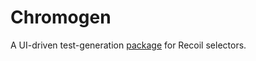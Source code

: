 # Chromogen

A UI-driven test-generation [package](https://www.npmjs.com/package/chromogen) for Recoil selectors.
